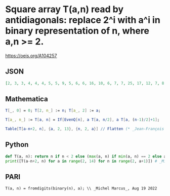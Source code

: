 # Square array T\(a,n\) read by antidiagonals: replace 2^i with a^i in binary representation of n, where a,n \>\= 2\.
https://oeis.org/A104257
## JSON
```JSON
[2, 3, 3, 4, 4, 4, 5, 5, 9, 5, 6, 6, 16, 10, 6, 7, 7, 25, 17, 12, 7, 8, 8, 36, 26, 20, 13, 8, 9, 9, 49, 37, 30, 21, 27, 9, 10, 10, 64, 50, 42, 31, 64, 28, 10, 11, 11, 81, 65, 56, 43, 125, 65, 30, 11, 12, 12, 100, 82, 72, 57, 216, 126, 68, 31, 12, 13, 13, 121, 101, 90, 73, 343]
```
## Mathematica
```Mathematica
T[_, 0] = 0; T[2, n_] := n; T[a_, 2] := a;
```
```Mathematica
T[a_, n_] := T[a, n] = If[EvenQ[n], a T[a, n/2], a T[a, (n-1)/2]+1];
```
```Mathematica
Table[T[a-n+2, n], {a, 2, 13}, {n, 2, a}] // Flatten (* _Jean-François Alcover_, Feb 09 2021 *)
```
## Python
```Python
def T(a, n): return n if n < 2 else (max(a, n) if min(a, n) == 2 else a*T(a, n//2) + n%2)
print([T(a-n+2, n) for a in range(2, 14) for n in range(2, a+1)]) # _Michael S. Branicky_, Aug 02 2022
```
## PARI
```PARI
T(a, n) = fromdigits(binary(n), a); \\ _Michel Marcus_, Aug 19 2022
```
